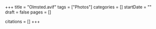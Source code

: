 +++
title = "Olmsted.avif"
tags = ["Photos"]
categories = []
startDate = ""
draft = false
pages = []

citations = []
+++
